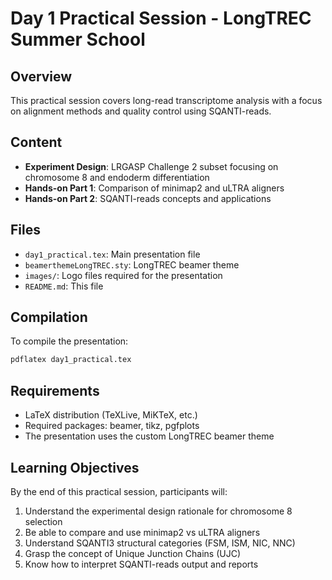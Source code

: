 # Day 1 Practical Session - LongTREC Summer School

## Overview
This practical session covers long-read transcriptome analysis with a focus on alignment methods and quality control using SQANTI-reads.

## Content
- **Experiment Design**: LRGASP Challenge 2 subset focusing on chromosome 8 and endoderm differentiation
- **Hands-on Part 1**: Comparison of minimap2 and uLTRA aligners
- **Hands-on Part 2**: SQANTI-reads concepts and applications

## Files
- `day1_practical.tex`: Main presentation file
- `beamerthemeLongTREC.sty`: LongTREC beamer theme
- `images/`: Logo files required for the presentation
- `README.md`: This file

## Compilation
To compile the presentation:

```bash
pdflatex day1_practical.tex
```

## Requirements
- LaTeX distribution (TeXLive, MiKTeX, etc.)
- Required packages: beamer, tikz, pgfplots
- The presentation uses the custom LongTREC beamer theme

## Learning Objectives
By the end of this practical session, participants will:
1. Understand the experimental design rationale for chromosome 8 selection
2. Be able to compare and use minimap2 vs uLTRA aligners
3. Understand SQANTI3 structural categories (FSM, ISM, NIC, NNC)
4. Grasp the concept of Unique Junction Chains (UJC)
5. Know how to interpret SQANTI-reads output and reports 